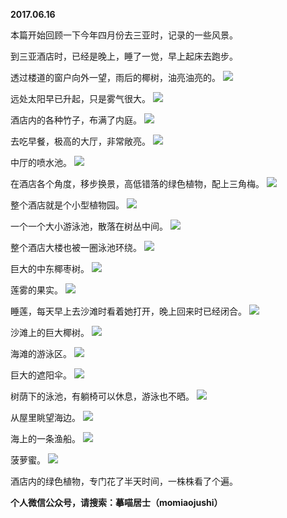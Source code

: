 
          
**2017.06.16**

本篇开始回顾一下今年四月份去三亚时，记录的一些风景。

到三亚酒店时，已经是晚上，睡了一觉，早上起床去跑步。

透过楼道的窗户向外一望，雨后的椰树，油亮油亮的。
![](http://imglf1.nosdn.127.net/img/VndMSDM5OUVROGFaS0ZHQWdua2dLQU9kSlFGcDV1cmpNcjNiRE5ZZTIwdz0.jpg)


远处太阳早已升起，只是雾气很大。
![](http://imglf0.nosdn.127.net/img/ME1MRTdpUytxUFdEcWptd2I4WWU3NExydXRXR2taTGZjM2RHVXl4TEFiST0.jpg)


酒店内的各种竹子，布满了内庭。
![](http://imglf2.nosdn.127.net/img/czBJWWF2N2NLMDdwQnJSQjRia3pJQ2V6YkhOeHpHK3RYcC9GMWVLM3lkUT0.jpg)


去吃早餐，极高的大厅，非常敞亮。
![](http://imglf1.nosdn.127.net/img/b0FSQTlyK2NsaG5Qa25TKzRMWC8yd21GNUhRT1dxM1BSS0t1cnNRci9uZz0.jpg)


中厅的喷水池。
![](http://imglf2.nosdn.127.net/img/WmhUblZHSWQyWk1RSVYwTE5NK1RQSGY3T2tkaTJndjRUTVVZUnNCNEhqRT0.jpg)


在酒店各个角度，移步换景，高低错落的绿色植物，配上三角梅。
![](http://imglf1.nosdn.127.net/img/NzVRaEswbFF0RUVxdmYyMzJJNHY3MVdtZ3VBY2U5ZFVJSzZHcUNlQmFKMD0.jpg)


整个酒店就是个小型植物园。
![](http://imglf.nosdn.127.net/img/SXBxSy9SNjBCckJIU3VDbjZ5c0VsZlg2TGdJSk1qNG1iWjUwQ0I4TnNCTT0.jpg)


一个一个大小游泳池，散落在树丛中间。
![](http://imglf1.nosdn.127.net/img/N0MxNDJndm9LdWd2OU5JdkdJZVdjQS9nVkFvNzlnbHFhdEhOY0NxdVZ1ST0.jpg)


整个酒店大楼也被一圈泳池环绕。
![](http://imglf0.nosdn.127.net/img/QVlpWWsrT2ZZQmpPOXJmVlNyTTIyeTlaZXI0TmRXYjhhNFh2T2w3YnBzOD0.jpg)


巨大的中东椰枣树。
![](http://imglf.nosdn.127.net/img/NC84a1VNNnREVURubHJUWXpYbUlOYW1HWVh2WmlxZUFTUmp6TzFIWm1URT0.jpg)


莲雾的果实。
![](http://imglf1.nosdn.127.net/img/TXpMbVV2alFMSW1ZVXJUVkRXUkoraFFsejdzTzFGb2FCaWMwVWF5cFlsTT0.jpg)


睡莲，每天早上去沙滩时看着她打开，晚上回来时已经闭合。
![](http://imglf1.nosdn.127.net/img/cjZRVEVqMWlFWkVDM0Z4bHY1VDE0T0lWN2Npb3VoLzBxd3lhbUNTS0N6Zz0.jpg)


沙滩上的巨大椰树。
![](http://imglf1.nosdn.127.net/img/RGVxSHJBVmUvVENma2V0VTI3VUt5SmxJZWtXSGNqK2RkMWhGQTFqV1hLWT0.jpg)


海滩的游泳区。
![](http://imglf2.nosdn.127.net/img/VUliVStQV3JYeWZINTJMdmQrUVNFTGEyNHMyMDc1VmJwVjlJcG4zbVkxZz0.jpg)


巨大的遮阳伞。
![](http://imglf2.nosdn.127.net/img/TzBZK0VEdkUxOXJGbWFaR1A2L1p6NlpKMDdFZDFwSkFFS1B5NzZiWU44bz0.jpg)


树荫下的泳池，有躺椅可以休息，游泳也不晒。
![](http://imglf0.nosdn.127.net/img/dm5VcXp5bGR1ZkRjOEhmSHR5RThVNU5QaDY3b0hFYjAwK25wbTFJZVlSUT0.jpg)


从屋里眺望海边。
![](http://imglf.nosdn.127.net/img/dG5odlBiTzZiRS9ZR1FYYy9PTnVROGxqVGNQcyszMEVYQkx5TWNCK29hUT0.jpg)


海上的一条渔船。
![](http://imglf.nosdn.127.net/img/N3dqaFkybVdlK3l0Ull6VFF5Tk5FZGVUb3h6b1FOWmpnU3lweUQraWNaQT0.jpg)


菠萝蜜。
![](http://imglf.nosdn.127.net/img/cjZMYjdjR2d5OThscUcyakY2am9YVjVqOUZDN0Vvd1NNc0hlMjU1MEpVYz0.jpg)


酒店内的绿色植物，专门花了半天时间，一株株看了个遍。


**个人微信公众号，请搜索：摹喵居士（momiaojushi）**

        